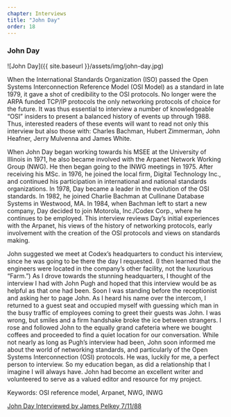 ```yaml
---
chapter: Interviews
title: "John Day"
order: 18
---
```


### John Day

![John Day]({{ site.baseurl }}/assets/img/john-day.jpg)

When the International Standards Organization (ISO) passed the Open Systems Interconnection Reference Model (OSI Model) as a standard in late 1979, it gave a shot of credibility to the OSI protocols. No longer were the ARPA funded TCP/IP protocols the only networking protocols of choice for the future. It was thus essential to interview a number of knowledgeable “OSI” insiders to present a balanced history of events up through 1988. Thus, interested readers of these events will want to read not only this interview but also those with: Charles Bachman, Hubert Zimmerman, John Heafner, Jerry Mulvenna and James White.

When John Day began working towards his MSEE at the University of Illinois in 1971, he also became involved with the Arpanet Network Working Group (NWG). He then began going to the INWG meetings in 1975. After receiving his MSc. in 1976, he joined the local firm, Digital Technology Inc., and continued his participation in international and national standards organizations. In 1978, Day became a leader in the evolution of the OSI standards. In 1982, he joined Charlie Bachman at Cullinane Database Systems in Westwood, MA. In 1984, when Bachman left to start a new company, Day decided to join Motorola, Inc./Codex Corp., where he continues to be employed. This interview reviews Day’s initial experiences with the Arpanet, his views of the history of networking protocols, early involvement with the creation of the OSI protocols and views on standards making.

John suggested we meet at Codex’s headquarters to conduct his interview, since he was going to be there the day I requested. (I then learned that the engineers were located in the company’s other facility, not the luxurious “Farm.”) As I drove towards the stunning headquarters, I thought of the interview I had with John Pugh and hoped that this interview would be as helpful as that one had been. Soon I was standing before the receptionist and asking her to page John. As I heard his name over the intercom, I returned to a guest seat and occupied myself with guessing which man in the busy traffic of employees coming to greet their guests was John. I was wrong, but smiles and a firm handshake broke the ice between strangers. I rose and followed John to the equally grand cafeteria where we bought coffees and proceeded to find a quiet location for our conversation. While not nearly as long as Pugh’s interview had been, John soon informed me about the world of networking standards, and particularly of the Open Systems Interconnection (OSI) protocols. He was, luckily for me, a perfect person to interview. So my education began, as did a relationship that I imagine I will always have. John had become an excellent writer and volunteered to serve as a valued editor and resource for my project.

Keywords: OSI reference model, Arpanet, NWG, INWG

[John Day Interviewed by James Pelkey 7/11/88](https://archive.computerhistory.org/resources/access/text/2017/11/102738592-05-01-acc.pdf)
